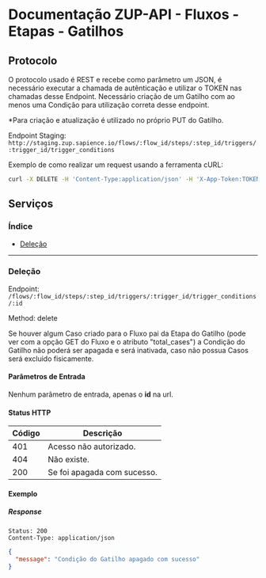 # Documentação ZUP-API - Fluxos - Etapas - Gatilhos

## Protocolo

O protocolo usado é REST e recebe como parâmetro um JSON, é necessário executar a chamada de autênticação e utilizar o TOKEN nas chamadas desse Endpoint.
Necessário criação de um Gatilho com ao menos uma Condição para utilização correta desse endpoint.

*Para criação e atualização é utilizado no próprio PUT do Gatilho.

Endpoint Staging: `http://staging.zup.sapience.io/flows/:flow_id/steps/:step_id/triggers/:trigger_id/trigger_conditions`

Exemplo de como realizar um request usando a ferramenta cURL:

```bash
curl -X DELETE -H 'Content-Type:application/json' -H 'X-App-Token:TOKEN' http://staging.zup.sapience.io/flows/:flow_id/steps/:step_id/triggers/:trigger_id/trigger_conditions/:trigger_condition_id
```

## Serviços

### Índice

* [Deleção](#delete)

___

### Deleção <a name="delete"></a>

Endpoint: `/flows/:flow_id/steps/:step_id/triggers/:trigger_id/trigger_conditions/:id`

Method: delete

Se houver algum Caso criado para o Fluxo pai da Etapa do Gatilho (pode ver com a opção GET do Fluxo e o atributo "total_cases")
a Condição do Gatilho não poderá ser apagada e será inativada, caso não possua Casos será excluido fisicamente.

#### Parâmetros de Entrada

Nenhum parâmetro de entrada, apenas o **id** na url.

#### Status HTTP

| Código | Descrição                   |
|--------|-----------------------------|
| 401    | Acesso não autorizado.      |
| 404    | Não existe.                 |
| 200    | Se foi apagada com sucesso. |

#### Exemplo

##### Response
```
Status: 200
Content-Type: application/json
```

```json
{
  "message": "Condição do Gatilho apagado com sucesso"
}
```
